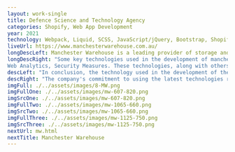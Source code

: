 ```yaml
---
layout: work-single
title: Defence Science and Technology Agency
categories: Shopify, Web App Development
year: 2021
technology: Webpack, Liquid, SCSS, JavaScript/jQuery, Bootstrap, Shopify
liveUrl: https://www.manchesterwarehouse.com.au/
longDescLeft: Manchester Warehouse is a leading provider of storage and distribution services, serving customers in Australia and around the world. The company's website, manchesterwarehouse.com.au, is built using cutting-edge technology that enables customers to access information about the company's services, place orders, and track shipments easily and efficiently.
longDescRight: "Some key technologies used in the development of manchesterwarehouse.com.au include: Content Management System (CMS), E-commerce Platform, Responsive Web Design (RWD), Search Engine Optimization (SEO),
Web Analytics, Security Measures. These technologies, along with others, help to ensure that manchesterwarehouse.com.au provides customers with an effective, efficient and secure online experience."
descLeft: "In conclusion, the technology used in the development of the Manchester Warehouse website, manchesterwarehouse.com.au, plays a critical role in ensuring that customers have access to a seamless and efficient online experience. The website is designed to be mobile-friendly, secure, and easy to use, with features such as a robust e-commerce platform, search engine optimization, and web analytics that help to enhance the customer experience."
descRight: "The company's commitment to using the latest technologies reflects its dedication to providing its customers with the best possible service and support. With its focus on innovation and customer satisfaction, Manchester Warehouse is poised for continued success in the future."
imgFull: ./../assets/images/8-MW.png
imgFullOne: ./../assets/images/mw-607-820.png
imgSrcOne: ./../assets/images/mw-607-820.png
imgFullTwo: ./../assets/images/mw-1065-660.png
imgSrcTwo: ./../assets/images/mw-1065-660.png
imgFullThree: ./../assets/images/mw-1125-750.png
imgSrcThree: ./../assets/images/mw-1125-750.png
nextUrl: mw.html
nextTitle: Manchester Warehouse
---
```

